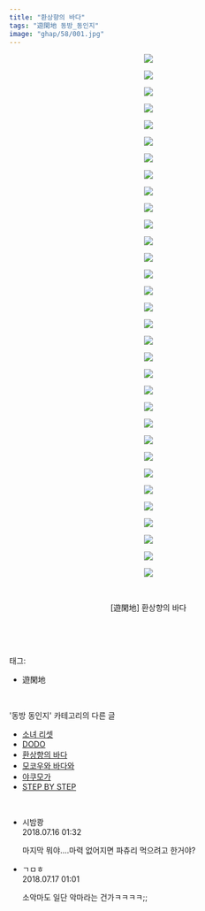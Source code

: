 ```yaml
---
title: "환상향의 바다"
tags: "遊閑地 동방_동인지"
image: "ghap/58/001.jpg"
---
```

<div class="article">
<p style="text-align: center; clear: none; float: none;"><img src="{{ site.nasurl }}/ghap/58/001.jpg"/></p>
<p style="text-align: center; clear: none; float: none;"><img src="{{ site.nasurl }}/ghap/58/002.jpg"/></p>
<p style="text-align: center; clear: none; float: none;"><img src="{{ site.nasurl }}/ghap/58/003.jpg"/></p>
<p style="text-align: center; clear: none; float: none;"><img src="{{ site.nasurl }}/ghap/58/004.jpg"/></p>
<p style="text-align: center; clear: none; float: none;"><img src="{{ site.nasurl }}/ghap/58/005.jpg"/></p>
<p style="text-align: center; clear: none; float: none;"><img src="{{ site.nasurl }}/ghap/58/006.jpg"/></p>
<p style="text-align: center; clear: none; float: none;"><img src="{{ site.nasurl }}/ghap/58/007.jpg"/></p>
<p style="text-align: center; clear: none; float: none;"><img src="{{ site.nasurl }}/ghap/58/008.jpg"/></p>
<p style="text-align: center; clear: none; float: none;"><img src="{{ site.nasurl }}/ghap/58/009.jpg"/></p>
<p style="text-align: center; clear: none; float: none;"><img src="{{ site.nasurl }}/ghap/58/010.jpg"/></p>
<p style="text-align: center; clear: none; float: none;"><img src="{{ site.nasurl }}/ghap/58/011.jpg"/></p>
<p style="text-align: center; clear: none; float: none;"><img src="{{ site.nasurl }}/ghap/58/012.jpg"/></p>
<p style="text-align: center; clear: none; float: none;"><img src="{{ site.nasurl }}/ghap/58/013.jpg"/></p>
<p style="text-align: center; clear: none; float: none;"><img src="{{ site.nasurl }}/ghap/58/014.jpg"/></p>
<p style="text-align: center; clear: none; float: none;"><img src="{{ site.nasurl }}/ghap/58/015.jpg"/></p>
<p style="text-align: center; clear: none; float: none;"><img src="{{ site.nasurl }}/ghap/58/016.jpg"/></p>
<p style="text-align: center; clear: none; float: none;"><img src="{{ site.nasurl }}/ghap/58/017.jpg"/></p>
<p style="text-align: center; clear: none; float: none;"><img src="{{ site.nasurl }}/ghap/58/018.jpg"/></p>
<p style="text-align: center; clear: none; float: none;"><img src="{{ site.nasurl }}/ghap/58/019.jpg"/></p>
<p style="text-align: center; clear: none; float: none;"><img src="{{ site.nasurl }}/ghap/58/020.jpg"/></p>
<p style="text-align: center; clear: none; float: none;"><img src="{{ site.nasurl }}/ghap/58/021.jpg"/></p>
<p style="text-align: center; clear: none; float: none;"><img src="{{ site.nasurl }}/ghap/58/022.jpg"/></p>
<p style="text-align: center; clear: none; float: none;"><img src="{{ site.nasurl }}/ghap/58/023.jpg"/></p>
<p style="text-align: center; clear: none; float: none;"><img src="{{ site.nasurl }}/ghap/58/024.jpg"/></p>
<p style="text-align: center; clear: none; float: none;"><img src="{{ site.nasurl }}/ghap/58/025.jpg"/></p>
<p style="text-align: center; clear: none; float: none;"><img src="{{ site.nasurl }}/ghap/58/026.jpg"/></p>
<p style="text-align: center; clear: none; float: none;"><img src="{{ site.nasurl }}/ghap/58/027.jpg"/></p>
<p style="text-align: center; clear: none; float: none;"><img src="{{ site.nasurl }}/ghap/58/028.jpg"/></p>
<p style="text-align: center; clear: none; float: none;"><img src="{{ site.nasurl }}/ghap/58/029.jpg"/></p>
<p style="text-align: center; clear: none; float: none;"><img src="{{ site.nasurl }}/ghap/58/030.jpg"/></p>
<p style="text-align: center; clear: none; float: none;"><img src="{{ site.nasurl }}/ghap/58/031.jpg"/></p>
<p style="text-align: center; clear: none; float: none;"><img src="{{ site.nasurl }}/ghap/58/032.jpg"/></p>
<p style="text-align: center; clear: none; float: none;"><br/></p>
<p style="text-align: center; clear: none; float: none;">[遊閑地] 환상향의 바다</p>
<p><br/></p>
</div><br/>
<div class="tagTrail">
<p>태그: </p>
<ul>
<li>遊閑地</li>
</ul>
</div><br/>
<div class="another">
<p>'동방 동인지' 카테고리의 다른 글</p>
<ul>
<li><a href="/2016-06-16-ghap_60">소녀 리셋</a></li>
<li><a href="/2016-06-16-ghap_59">DODO</a></li>
<li><a href="/2016-06-16-ghap_58">환상향의 바다</a></li>
<li><a href="/2016-06-16-ghap_56">모코우와 바다와</a></li>
<li><a href="/2016-06-16-ghap_55">야쿠모가</a></li>
<li><a href="/2016-06-16-ghap_53">STEP BY STEP</a></li>
</ul>
</div><br/>
<div class="cb_module cb_fluid">
<div class="cb_wrt cb_profile">
<div class="comment">
<ul>
<li class="cb_thumb_off" id="comment15287498">
<div class="cb_comment_area">
<div class="cb_info_area">
<div class="cb_section">
<span class="cb_nick_name">시밤쾅</span>
</div>
<div class="cb_section">
<span class="cb_date">2018.07.16 01:32 </span>
</div>
</div>
<div class="cb_dsc_comment">
<p class="cb_dsc">
											마지막 뭐야....마력 없어지면 파츄리 먹으려고 한거야?
										</p>
</div>
</div></li>
<li class="cb_thumb_off" id="comment15288242">
<div class="cb_comment_area">
<div class="cb_info_area">
<div class="cb_section">
<span class="cb_nick_name">ㄱㅁㅎ</span>
</div>
<div class="cb_section">
<span class="cb_date">2018.07.17 01:01 </span>
</div>
</div>
<div class="cb_dsc_comment">
<p class="cb_dsc">
											소악마도 일단 악마라는 건가ㅋㅋㅋㅋ;;
										</p>
</div>
</div></li>
</ul>
</div>
</div><!-- commentList close -->
</div><br/>
